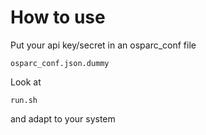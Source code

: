 How to use
==========

Put your api key/secret in an osparc_conf file

```
osparc_conf.json.dummy
```

Look at 
```
run.sh
```

and adapt to your system
